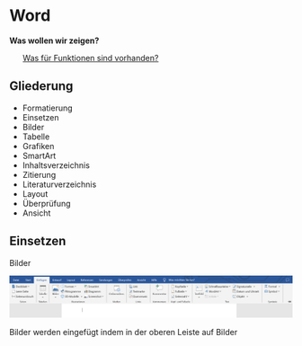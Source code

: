 # Word

**Was wollen wir zeigen?**
<ul><u>Was für Funktionen sind vorhanden?</u></ul>

## Gliederung

- Formatierung
- Einsetzen
-   Bilder
-   Tabelle
-   Grafiken
-   SmartArt
- Inhaltsverzeichnis
- Zitierung
- Literaturverzeichnis
- Layout
- Überprüfung
- Ansicht

## Einsetzen
Bilder

![alt](bilder/word-einfuegen.png)

Bilder werden eingefügt indem in der oberen Leiste auf Bilder 
